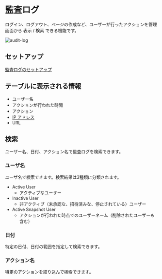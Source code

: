 # 監査ログ

ログイン、ログアウト、ページの作成など、ユーザーが行ったアクションを管理画面から 表示 / 検索 できる機能です。

![audit-log](/assets/images/audit-log.png)

<HiddenOnHelp>

## セットアップ

[監査ログのセットアップ](/ja/admin-guide/admin-cookbook/audit-log-setup.html)

</HiddenOnHelp>

## テーブルに表示される情報

- ユーザー名
- アクションが行われた時間
- アクション
<HiddenOnHelp><li>[IP アドレス](/ja/admin-guide/admin-cookbook/trust-proxy.html)</li></HiddenOnHelp>
- URL

## 検索

ユーザー名、日付、アクション名で監査ログを検索できます。

### ユーザ名

ユーザ名で検索できます。検索結果は3種類に分類されます。

- Active User
  - アクティブなユーザー
- Inactive User
  - 非アクティブ（未承認な、招待済みな、停止されている）ユーザー
- Active Snapshot User
  - アクションが行われた時点でのユーザーネーム（削除されたユーザーも含む）

### 日付

特定の日付、日付の範囲を指定して検索できます。

### アクション名

特定のアクションを絞り込んで検索できます。
